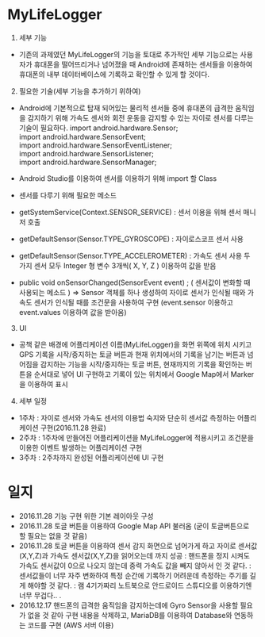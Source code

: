 # MyLifeLogger

1. 세부 기능
 - 기존의 과제였던 MyLifeLogger의 기능을 토대로 추가적인 세부 기능으로는 사용자가 휴대폰을 떨어뜨리거나 넘어졌을 때 Android에 존재하는 센서들을 이용하여 휴대폰의 내부 데이터베이스에 기록하고 확인할 수 있게 할 것이다.

2. 필요한 기술(세부 기능을 추가하기 위하여)
 - Android에 기본적으로 탑재 되어있는 물리적 센서들 중에 휴대폰의 급격한 움직임을 감지하기 위해 가속도 센서와 회전 운동을 감지할 수 있는 자이로 센서를 다루는 기술이 필요하다.
import android.hardware.Sensor;  
import android.hardware.SensorEvent;  
import android.hardware.SensorEventListener;  
import android.hardware.SensorListener;  
import android.hardware.SensorManager;  

 - Android Studio를 이용하여 센서를 이용하기 위해 import 할 Class

 - 센서를 다루기 위해 필요한 메소드
 - getSystemService(Context.SENSOR_SERVICE)
 	: 센서 이용을 위해 센서 매니저 호출

 - getDefaultSensor(Sensor.TYPE_GYROSCOPE) 
	: 자이로스코프 센서 사용

 - getDefaultSensor(Sensor.TYPE_ACCELEROMETER)
 	: 가속도 센서 사용
	두 가지 센서 모두 Integer 형 변수 3개씩( X, Y, Z ) 이용하여 값을 받음

 - public void onSensorChanged(SensorEvent event) ;
	( 센서값이 변화할 때 사용되는 메소드 )
	=> Sensor 객체를 하나 생성하여 자이로 센서가 인식될 때와 가속도 센서가 인식될 때를 조건문을 사용하여 구현
	(event.sensor 이용하고 event.values 이용하여 값을 받아옴)

3. UI
 - 공책 같은 배경에 어플리케이션 이름(MyLifeLogger)을 화면 위쪽에 위치 시키고 GPS 기록을 시작/중지하는 토글 버튼과 현재 위치에서의 기록을 남기는 버튼과 넘어짐을 감지하는 기능을 시작/중지하는 토글 버튼, 현재까지의 기록을 확인하는 버튼을 순서대로 넣어 UI 구현하고 기록이 있는 위치에서 Google Map에서 Marker을 이용하여 표시

4. 세부 일정
 - 1주차 : 자이로 센서와 가속도 센서의 이용법 숙지와 단순히 센서값 측정하는 어플리케이션 구현(2016.11.28 완료)
 - 2주차 : 1주차에 만들어진 어플리케이션을 MyLifeLogger에 적용시키고 조건문을 이용한 이벤트 발생하는 어플리케이션 구현
 - 3주차 : 2주차까지 완성된 어플리케이션에 UI 구현

# 일지
 - 2016.11.28 기능 구현 위한 기본 레이아웃 구성
 - 2016.11.28 토글 버튼을 이용하여 Google Map API 불러옴 (굳이 토글버튼으로 할 필요는 없을 것 같음)
 - 2016.11.28 토글 버튼을 이용하여 센서 감지 화면으로 넘어가게 하고 자이로 센서값(X,Y,Z)과 가속도 센서값(X,Y,Z)을 읽어오는데 까지 성공
	: 핸드폰을 정지 시켜도 가속도 센서값이 0으로 나오지 않는데 중력 가속도 값을 빼지 않아서 인 것 같다.
	: 센서값들이 너무 자주 변화하여 특정 순간에 기록하기 어려운데 측정하는 주기를 길게 해야할 것 같다.
	: 램 4기가짜리 노트북으로 안드로이드 스튜디오를 이용하기엔 너무 무겁다..
.
- 2016.12.17 핸드폰의 급격한 움직임을 감지하는데에 Gyro Sensor을 사용할 필요가 없을 것 같아 구현 내용을 삭제하고, MariaDB를 이용하여 Database와 연동하는 코드를 구현 (AWS 서버 이용)
